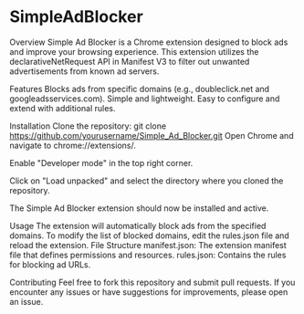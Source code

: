 # SimpleAdBlocker
Overview
Simple Ad Blocker is a Chrome extension designed to block ads and improve your browsing experience. This extension utilizes the declarativeNetRequest API in Manifest V3 to filter out unwanted advertisements from known ad servers.

Features
Blocks ads from specific domains (e.g., doubleclick.net and googleadsservices.com).
Simple and lightweight.
Easy to configure and extend with additional rules.

Installation
Clone the repository:
git clone https://github.com/yourusername/Simple_Ad_Blocker.git
Open Chrome and navigate to chrome://extensions/.

Enable "Developer mode" in the top right corner.

Click on "Load unpacked" and select the directory where you cloned the repository.

The Simple Ad Blocker extension should now be installed and active.

Usage
The extension will automatically block ads from the specified domains.
To modify the list of blocked domains, edit the rules.json file and reload the extension.
File Structure
manifest.json: The extension manifest file that defines permissions and resources.
rules.json: Contains the rules for blocking ad URLs.

Contributing
Feel free to fork this repository and submit pull requests. If you encounter any issues or have suggestions for improvements, please open an issue.


